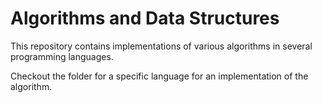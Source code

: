 # Algorithms and Data Structures

This repository contains implementations of various algorithms in several programming languages.

Checkout the folder for a specific language for an implementation of the algorithm.
